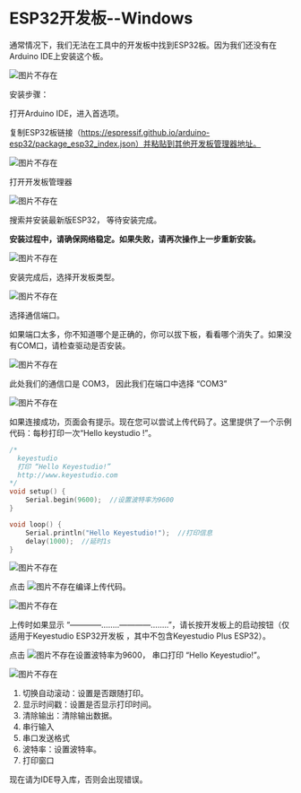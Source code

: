 # **ESP32开发板--Windows**

通常情况下，我们无法在工具中的开发板中找到ESP32板。因为我们还没有在Arduino IDE上安装这个板。

![图片不存在](./media/4dd77d1fb0be43fb7d235c23d2f13039.png)

安装步骤：

打开Arduino IDE，进入首选项。

复制ESP32板链接（https://espressif.github.io/arduino-esp32/package_esp32_index.json）并粘贴到其他开发板管理器地址。

![图片不存在](./media/ca069f8a7e731d48af9aeb0b023ee16a.png)

打开开发板管理器

![图片不存在](./media/23acf08c209dbb3d32268d5ed740d31f.png)

搜索并安装最新版ESP32， 等待安装完成。

**安装过程中，请确保网络稳定。如果失败，请再次操作上一步重新安装。**

![图片不存在](./media/f382602ecf5161f181ccde78ae750fff.png)

安装完成后，选择开发板类型。

![图片不存在](./media/8a9fb69b6162eaabbb7a0b50ba1ba955.png)

选择通信端口。

如果端口太多，你不知道哪个是正确的，你可以拔下板，看看哪个消失了。如果没有COM口，请检查驱动是否安装。

![图片不存在](./media/cc7b58c15299bf0ef8d74d32d9b6e280.jpg)



此处我们的通信口是 COM3， 因此我们在端口中选择 “COM3”

![图片不存在](./media/1a2a053d2146464ffcf862c077e94738.png)

如果连接成功，页面会有提示。现在您可以尝试上传代码了。这里提供了一个示例代码：每秒打印一次“Hello keystudio !”。

```c
/*
  keyestudio 
  打印 “Hello Keyestudio!”
  http://www.keyestudio.com
*/
void setup() { 
    Serial.begin(9600);  //设置波特率为9600
}

void loop() { 
    Serial.println("Hello Keyestudio!");  //打印信息
 	delay(1000);  //延时1s
}
```

![图片不存在](./media/bcdc3a9b1259cd5bd2f6258f9384240f.png)

点击 ![图片不存在](./media/d850ef08c2fd6b92e762108775094160.png)编译上传代码。

![图片不存在](./media/11e6e317f03db274862d5fe4d72115d7.png)

上传时如果显示 “————……..————……..”，请长按开发板上的启动按钮（仅适用于Keyestudio ESP32开发板 ，其中不包含Keyestudio Plus ESP32）。

点击 ![图片不存在](./media/3a7eab031e133625ebf71f4a0c573912.png)设置波特率为9600， 串口打印 “Hello Keyestudio!”。

![图片不存在](./media/9f99af8d374d355525a592340c3bba9e.png)

1. 切换自动滚动：设置是否跟随打印。
2. 显示时间戳：设置是否显示打印时间。
3. 清除输出：清除输出数据。
4. 串行输入
5. 串口发送格式
6. 波特率：设置波特率。
7. 打印窗口

现在请为IDE导入库，否则会出现错误。



